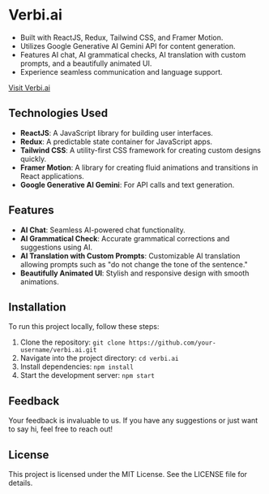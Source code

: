 # Verbi.ai

- Built with ReactJS, Redux, Tailwind CSS, and Framer Motion.
- Utilizes Google Generative AI Gemini API for content generation.
- Features AI chat, AI grammatical checks, AI translation with custom prompts, and a beautifully animated UI.
- Experience seamless communication and language support.

[Visit Verbi.ai](https://www.verbi.ai)

## Technologies Used

- **ReactJS**: A JavaScript library for building user interfaces.
- **Redux**: A predictable state container for JavaScript apps.
- **Tailwind CSS**: A utility-first CSS framework for creating custom designs quickly.
- **Framer Motion**: A library for creating fluid animations and transitions in React applications.
- **Google Generative AI Gemini**: For API calls and text generation.

## Features

- **AI Chat**: Seamless AI-powered chat functionality.
- **AI Grammatical Check**: Accurate grammatical corrections and suggestions using AI.
- **AI Translation with Custom Prompts**: Customizable AI translation allowing prompts such as "do not change the tone of the sentence."
- **Beautifully Animated UI**: Stylish and responsive design with smooth animations.

## Installation

To run this project locally, follow these steps:

1. Clone the repository: `git clone https://github.com/your-username/verbi.ai.git`
2. Navigate into the project directory: `cd verbi.ai`
3. Install dependencies: `npm install`
4. Start the development server: `npm start`

## Feedback

Your feedback is invaluable to us. If you have any suggestions or just want to say hi, feel free to reach out!

## License

This project is licensed under the MIT License. See the LICENSE file for details.